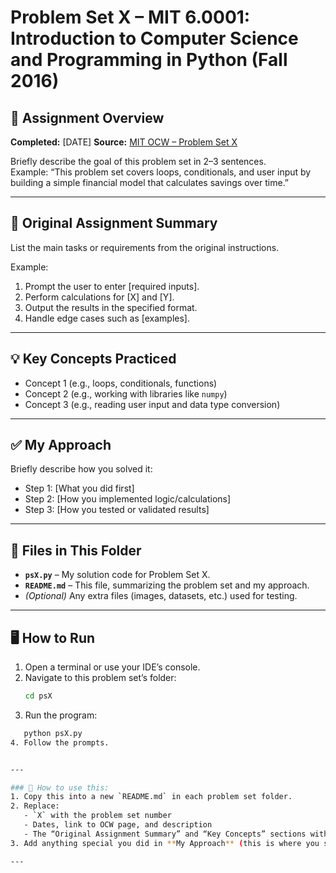 # Problem Set X – MIT 6.0001: Introduction to Computer Science and Programming in Python (Fall 2016)

## 📄 Assignment Overview
**Completed:** [DATE] 
**Source:** [MIT OCW – Problem Set X](LINK_TO_OCW_PROBLEM)  

Briefly describe the goal of this problem set in 2–3 sentences.  
Example: “This problem set covers loops, conditionals, and user input by building a simple financial model that calculates savings over time.”

---

## 📝 Original Assignment Summary
List the main tasks or requirements from the original instructions.

Example:
1. Prompt the user to enter [required inputs].
2. Perform calculations for [X] and [Y].
3. Output the results in the specified format.
4. Handle edge cases such as [examples].

---

## 💡 Key Concepts Practiced
- Concept 1 (e.g., loops, conditionals, functions)
- Concept 2 (e.g., working with libraries like `numpy`)
- Concept 3 (e.g., reading user input and data type conversion)

---

## ✅ My Approach
Briefly describe how you solved it:
- Step 1: [What you did first]
- Step 2: [How you implemented logic/calculations]
- Step 3: [How you tested or validated results]

---

## 📂 Files in This Folder
- **`psX.py`** – My solution code for Problem Set X.
- **`README.md`** – This file, summarizing the problem set and my approach.
- *(Optional)* Any extra files (images, datasets, etc.) used for testing.

---

## 🖥️ How to Run
1. Open a terminal or use your IDE’s console.
2. Navigate to this problem set’s folder:
   ```bash
   cd psX
3. Run the program:
```bash
   python psX.py
4. Follow the prompts.


---

### 📌 How to use this:
1. Copy this into a new `README.md` in each problem set folder.
2. Replace:
   - `X` with the problem set number
   - Dates, link to OCW page, and description
   - The “Original Assignment Summary” and “Key Concepts” sections with details from that pset’s instructions
3. Add anything special you did in **My Approach** (this is where you show your thought process).

---
